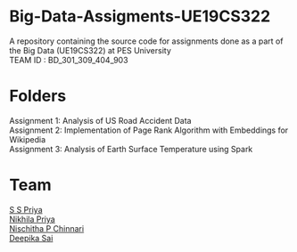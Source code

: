 # Big-Data-Assigments-UE19CS322
A repository containing the source code for assignments done as a part of the Big Data (UE19CS322) at PES University <br>
TEAM ID : BD_301_309_404_903

# Folders

Assignment 1: Analysis of US Road Accident Data <br>
Assignment 2: Implementation of Page Rank Algorithm with Embeddings for Wikipedia <br>
Assignment 3: Analysis of Earth Surface Temperature using Spark

# Team
[S S Priya](https://github.com/priyaasuresh) <br>
[Nikhila Priya](https://github.com/Nikhilapriya) <br>
[Nischitha P Chinnari](https://github.com/Nischitha-p) <br>
[Deepika Sai](https://github.com/deepikasai7)


